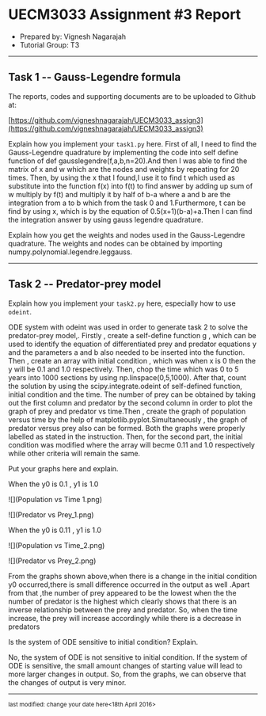 UECM3033 Assignment #3 Report
========================================================

- Prepared by: Vignesh Nagarajah
- Tutorial Group: T3

--------------------------------------------------------

## Task 1 --  Gauss-Legendre formula

The reports, codes and supporting documents are to be uploaded to Github at: 

[https://github.com/vigneshnagarajah/UECM3033_assign3](https://github.com/vigneshnagarajah/UECM3033_assign3)


Explain how you implement your `task1.py` here.
First of all, I need to find the Gauss-Legendre quadrature by implementing the code into self define function of def gausslegendre(f,a,b,n=20).And then I was able to find the matrix of x and w which are the nodes and weights by repeating for 20 times. Then, by using the x that I found,I use it to find t which used as substitute into the function f(x) into f(t) to find answer by adding up sum of w multiply by f(t) and multiply it by half of b-a where a and b are the integration from a to b which from the task 0 and 1.Furthermore, t can be find by using x, which is by the equation of 0.5(x+1)(b-a)+a.Then I can find the integration answer by using gauss legendre quadrature.

Explain how you get the weights and nodes used in the Gauss-Legendre quadrature.
The weights and nodes can be obtained by importing numpy.polynomial.legendre.leggauss.

---------------------------------------------------------

## Task 2 -- Predator-prey model

Explain how you implement your `task2.py` here, especially how to use `odeint`.

ODE system with odeint was used in order to generate task 2 to solve the predator-prey model,. Firstly , create a self-define function g , which can be used to identify the equation of differentiated prey and predator equations y  and the parameters a and b also needed to be inserted into the function. Then , create an array with initial condition , which was when x is 0 then the y will be 0.1 and 1.0 respectively. Then, chop the time which was 0 to 5 years into 1000 sections by using np.linspace(0,5,1000). After that, count the solution by using the scipy.integrate.odeint of self-defined function, initial condition and the time. The number of prey can be obtained by taking out the first column and predator by the second column in order to plot the graph of prey and predator vs time.Then , create the graph of population versus time by the help of matplotlib.pyplot.Simultaneously , the graph of predator versus prey also can be formed. Both the graphs were properly labelled as stated in the instruction. Then, for the second part, the initial condition was modified where the array will becme 0.11 and 1.0 respectively while other criteria will remain the same.


Put your graphs here and explain.

When the y0 is 0.1 , y1 is 1.0 

![](Population vs Time 1.png)

![](Predator vs Prey_1.png)


When the y0 is 0.11 , y1 is 1.0

![](Population vs Time_2.png)

![](Predator vs Prey_2.png)

From the graphs shown above,when there is a change in the initial condition y0 occurred,there is small difference occurred in the output as well .Apart from that ,the number of prey appeared to be the lowest when the the number of predator is the highest which clearly shows that there is an inverse relationship between the prey and predator. So, when the time increase, the prey will increase accordingly while there is a decrease in predators


Is the system of ODE sensitive to initial condition? Explain.

No, the system of ODE is not sensitive to initial condition. If the system of ODE is sensitive, the small amount changes of starting value will lead to more larger changes in output. So, from the graphs, we can observe that the changes of output is very minor.

-----------------------------------

<sup>last modified: change your date here<18th April 2016>
